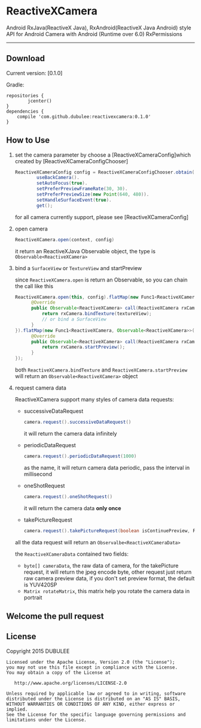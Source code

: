 # ReactiveXCamera
Android RxJava(ReactiveX Java), RxAndroid(ReactiveX Java Android) style API for Android Camera with Android (Runtime over 6.0) RxPermissions

----

Download
--------

Current version: [0.1.0]

Gradle:
```
repositories {
        jcenter()
}
dependencies {
	compile 'com.github.dubulee:reactivexcamera:0.1.0'
}
```

How to Use
-----------
1. set the camera parameter by choose a [ReactiveXCameraConfig]which created by [ReactiveXCameraConfigChooser]
	
	```Java
	ReactiveXCameraConfig config = ReactiveXCameraConfigChooser.obtain().
            useBackCamera().
            setAutoFocus(true).
            setPreferPreviewFrameRate(30, 30).
            setPreferPreviewSize(new Point(640, 480)).
            setHandleSurfaceEvent(true).
            get();
	```
	for all camera currently support, please see [ReactiveXCameraConfig]
	
2. open camera
	
	```Java
	ReactiveXCamera.open(context, config)
	```
	it return an ReactiveXJava Observable object, the type is ``Observable<ReactiveXCamera>``
	
3. bind a ``SurfaceView`` or ``TextureView`` and startPreview

	since ``ReactiveXCamera.open`` is return an Observable, so you can chain the call like this
	
	```Java
	ReactiveXCamera.open(this, config).flatMap(new Func1<ReactiveXCamera, Observable<ReactiveXCamera>>() {
          @Override
          public Observable<ReactiveXCamera> call(ReactiveXCamera rxCamera) {
              return rxCamera.bindTexture(textureView);
              // or bind a SurfaceView
          }
    }).flatMap(new Func1<ReactiveXCamera, Observable<ReactiveXCamera>>() {
          @Override
          public Observable<ReactiveXCamera> call(ReactiveXCamera rxCamera) {
              return rxCamera.startPreview();
          }
    });
	```
	both ``ReactiveXCamera.bindTexture`` and ``ReactiveXCamera.startPreview`` will return an ``Observable<ReactiveXCamera>`` object
	
4. request camera data

	ReactiveXCamera support many styles of camera data requests:
	
	-  successiveDataRequest
		
		```Java
		camera.request().successiveDataRequest()
		```
		it will return the camera data infinitely
		
	- periodicDataRequest
		
		```Java
		camera.request().periodicDataRequest(1000)
		```
		as the name, it will return camera data periodic, pass the interval in millisecond
		
	- oneShotRequest
	
		```Java
		camera.request().oneShotRequest()
		```
		it will return the camera data **only once**
		
	- takePictureRequest
	
		```Java
		camera.request().takePictureRequest(boolean isContinuePreview, Func shutterAction)
		```
	all the data request will return an ``Observalbe<ReactiveXCameraData>``
	
	the ``ReactiveXCameraData`` contained two fields:
	
	- ``byte[] cameraData``, the raw data of camera, for the takePicture request, it will return the jpeg encode byte, other request just return raw camera preview data, if you don't set preview format, the default is YUV420SP
	- ``Matrix rotateMatrix``, this matrix help you rotate the camera data in portrait


Welcome the pull request
-------------------------

License
-------------------------
Copyright 2015 DUBULEE

    Licensed under the Apache License, Version 2.0 (the "License");
    you may not use this file except in compliance with the License.
    You may obtain a copy of the License at

       http://www.apache.org/licenses/LICENSE-2.0

    Unless required by applicable law or agreed to in writing, software
    distributed under the License is distributed on an "AS IS" BASIS,
    WITHOUT WARRANTIES OR CONDITIONS OF ANY KIND, either express or implied.
    See the License for the specific language governing permissions and
    limitations under the License.
